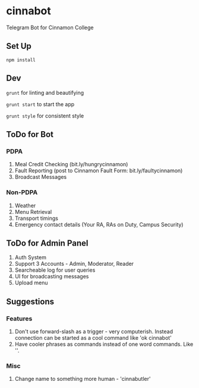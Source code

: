 # cinnabot
Telegram Bot for Cinnamon College

## Set Up

`npm install`

## Dev

`grunt` for linting and beautifying

`grunt start` to start the app

`grunt style` for consistent style

## ToDo for Bot

### PDPA
1. Meal Credit Checking (bit.ly/hungrycinnamon)
2. Fault Reporting (post to Cinnamon Fault Form: bit.ly/faultycinnamon)
3. Broadcast Messages

### Non-PDPA
1. Weather
2. Menu Retrieval
2. Transport timings
3. Emergency contact details (Your RA, RAs on Duty, Campus Security)


## ToDo for Admin Panel

1. Auth System
2. Support 3 Accounts - Admin, Moderator, Reader
3. Searcheable log for user queries
4. UI for broadcasting messages
5. Upload menu

## Suggestions

### Features

1. Don't use forward-slash as a trigger - very computerish. Instead connection can be started as a cool command like 'ok cinnabot'
2. Have cooler phrases as commands instead of one word commands. Like ''.

### Misc

1. Change name to something more human - 'cinnabutler'
